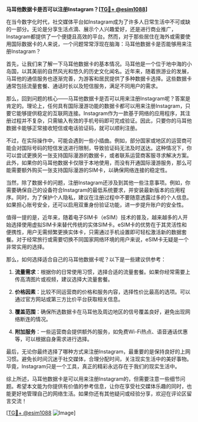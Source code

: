 **马耳他数据卡是否可以注册Instagram？[[TG💪+ @esim1088](https://t.me/s/esim1088)]**

在当今数字化时代，社交媒体平台如Instagram成为了许多人日常生活中不可或缺的一部分。无论是分享生活点滴、展示个人兴趣爱好，还是进行商业推广，Instagram都提供了一个便捷且高效的平台。然而，对于那些居住在海外或需要使用国际数据卡的人来说，一个问题常常浮现在脑海：马耳他数据卡是否能够用来注册Instagram？

首先，让我们来了解一下马耳他数据卡的基本情况。马耳他是一个位于地中海的小岛国，以其美丽的自然风光和悠久的历史文化闻名。近年来，随着旅游业的发展，马耳他的通信服务也逐渐完善，为游客和居民提供了多种数据卡选择。这些数据卡通常包括流量套餐、通话时长以及短信服务，满足不同用户的需求。

那么，回到问题的核心——马耳他数据卡是否可以用来注册Instagram呢？答案是肯定的。理论上，任何具有国际漫游功能的数据卡都可以用来注册Instagram，只要它能够提供稳定的互联网连接。Instagram作为一款基于网络的应用程序，其注册过程并不复杂，只需输入有效的手机号码即可完成验证。因此，只要你的马耳他数据卡能够正常接收短信或电话验证码，就可以顺利注册。

不过，在实际操作中，可能会遇到一些小插曲。例如，部分国家或地区的运营商可能会对国际号码的短信发送进行限制，导致验证码无法及时送达。这种情况下，你可以尝试更换另一张支持国际漫游的数据卡，或者联系运营商客服寻求解决方案。此外，如果你的马耳他数据卡仅限于本地使用，而没有开通国际漫游服务，那么可能需要额外购买一张支持国际漫游的SIM卡，以确保网络连接的稳定性。

当然，除了数据卡的问题，注册Instagram还涉及到其他一些注意事项。例如，你需要确保自己的设备符合Instagram的最低系统要求，并安装最新版本的应用程序。同时，为了保护个人隐私，建议在注册过程中不要随意透露过多的个人信息。如果担心账号安全，还可以启用双重身份验证功能，进一步提升账户的安全性。

值得一提的是，近年来，随着电子SIM卡（eSIM）技术的普及，越来越多的人开始选择使用虚拟SIM卡来替代传统的实体SIM卡。eSIM卡的优势在于其灵活性和便携性，用户无需频繁更换实体卡，只需通过手机设置即可轻松激活新的数据套餐。对于经常旅行或需要切换不同国家网络环境的用户来说，eSIM卡无疑是一个非常实用的选择。

那么，如何选择适合自己的马耳他数据卡呢？以下是一些建议供参考：

1. **流量需求**：根据你的日常使用习惯，选择合适的流量套餐。如果你经常需要上传高清图片或视频，建议选择大流量套餐。
   
2. **价格因素**：比较不同运营商的价格和服务内容，选择性价比最高的选项。可以通过官方网站或第三方比价平台获取相关信息。

3. **覆盖范围**：确保所选数据卡在马耳他及周边地区的信号覆盖良好，避免出现网络断连的情况。

4. **附加服务**：一些运营商会提供额外的服务，如免费Wi-Fi热点、语音通话优惠等，可以根据自身需求进行选择。

最后，无论你最终选择了哪种方式来注册Instagram，最重要的是保持良好的上网习惯。避免长时间沉迷于社交媒体，合理分配时间，关注现实生活中的美好事物。毕竟，Instagram只是一个工具，真正的精彩永远存在于我们的现实生活中。

综上所述，马耳他数据卡是可以用来注册Instagram的，但需要注意一些细节问题。希望本文能为你提供有价值的参考信息，让你在享受社交媒体乐趣的同时，也能更好地管理自己的网络生活。如果你还有其他疑问或经验分享，欢迎在评论区留言交流！

[[TG💪+ @esim1088](https://t.me/s/esim1088) ![Image](https://i.postimg.cc/4NQfJmqS/Snipaste-2025-05-13-00-14-12.png)]